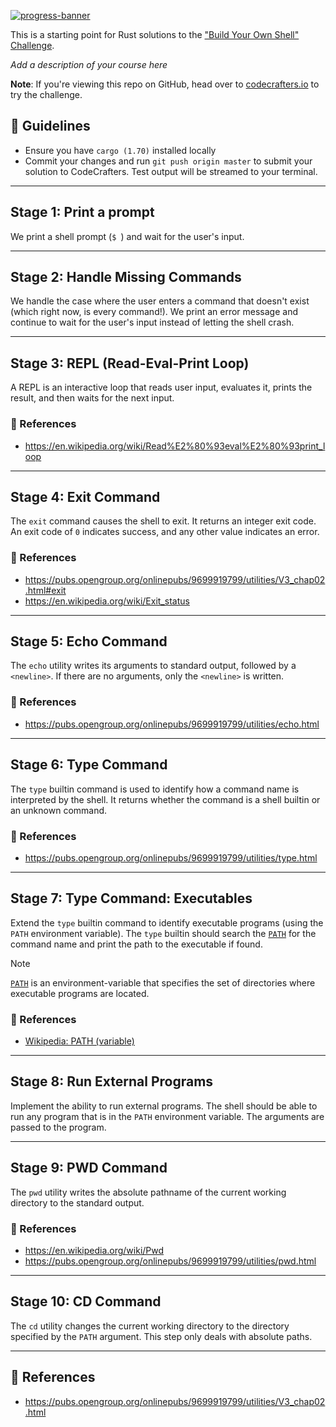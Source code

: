 [![progress-banner](https://backend.codecrafters.io/progress/shell/f49d30d6-4531-4bfb-b3e0-e3ee631cbae2)](https://app.codecrafters.io/users/codecrafters-bot?r=2qF)

This is a starting point for Rust solutions to the
["Build Your Own Shell" Challenge](https://app.codecrafters.io/courses/shell/overview).

_Add a description of your course here_

**Note**: If you're viewing this repo on GitHub, head over to
[codecrafters.io](https://codecrafters.io) to try the challenge.


## 📏 Guidelines

- Ensure you have `cargo (1.70)` installed locally
- Commit your changes and run `git push origin master` to submit your solution to CodeCrafters. Test output will be streamed to your terminal.

---

## Stage 1: Print a prompt

We print a shell prompt (`$ `) and wait for the user's input.

---

## Stage 2: Handle Missing Commands

We handle the case where the user enters a command that doesn't exist (which right now, is every command!). We print an error message and continue to wait for the user's input instead of letting the shell crash.

---

## Stage 3: REPL (Read-Eval-Print Loop)

A REPL is an interactive loop that reads user input, evaluates it, prints the result, and then waits for the next input.

### 📕 References

- https://en.wikipedia.org/wiki/Read%E2%80%93eval%E2%80%93print_loop

---

## Stage 4: Exit Command

The `exit` command causes the shell to exit. It returns an integer exit code. An exit code of `0` indicates success, and any other value indicates an error.

### 📕 References

- https://pubs.opengroup.org/onlinepubs/9699919799/utilities/V3_chap02.html#exit
- https://en.wikipedia.org/wiki/Exit_status

---

## Stage 5: Echo Command

The `echo` utility writes its arguments to standard output, followed by a `<newline>`. If there are no arguments, only the `<newline>` is written.

### 📕 References

- https://pubs.opengroup.org/onlinepubs/9699919799/utilities/echo.html

---

## Stage 6: Type Command

The `type` builtin command is used to identify how a command name is interpreted by the shell. It returns whether the command is a shell builtin or an unknown command.

### 📕 References

- https://pubs.opengroup.org/onlinepubs/9699919799/utilities/type.html

---

## Stage 7: Type Command: Executables

Extend the `type` builtin command to identify executable programs (using the `PATH` environment variable). The `type` builtin should search the [`PATH`][PATH] for the command name and print the path to the executable if found.

> [!NOTE]
> [`PATH`][PATH] is an environment-variable that specifies the set of directories where executable programs are located.

### 📕 References

- [Wikipedia: PATH (variable)][PATH]

---

## Stage 8: Run External Programs

Implement the ability to run external programs. The shell should be able to run any program that is in the `PATH` environment variable. The arguments are passed to the program.

---

## Stage 9: PWD Command

The `pwd` utility writes the absolute pathname of the current working directory to the standard output.

### 📕 References

- https://en.wikipedia.org/wiki/Pwd
- https://pubs.opengroup.org/onlinepubs/9699919799/utilities/pwd.html

---

## Stage 10: CD Command

The `cd` utility changes the current working directory to the directory specified by the `PATH` argument. This step only deals with absolute paths.

---

## 📕 References

- https://pubs.opengroup.org/onlinepubs/9699919799/utilities/V3_chap02.html

<!-- ----- -->
<!-- LINKS -->
<!-- ----- -->

[PATH]: https://en.wikipedia.org/wiki/PATH_(variable)
